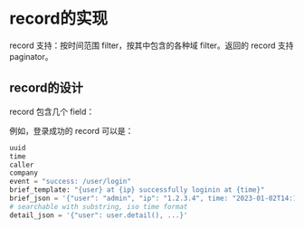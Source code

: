 # record的实现

record 支持：按时间范围 filter，按其中包含的各种域 filter。返回的 record 支持 paginator。

## record的设计

record 包含几个 field：

例如，登录成功的 record 可以是：

```python
uuid
time
caller
company
event = "success: /user/login"
brief_template: "{user} at {ip} successfully loginin at {time}"
brief_json = '{"user": "admin", "ip": "1.2.3.4", time: "2023-01-02T14:13:11.302226"}'
# searchable with substring, iso time format
detail_json = '{"user": user.detail(), ...}'
```
